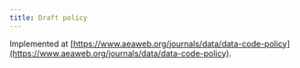 ```yaml
---
title: Draft policy 
---
```


Implemented at [https://www.aeaweb.org/journals/data/data-code-policy](https://www.aeaweb.org/journals/data/data-code-policy).